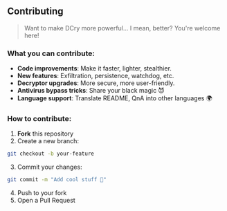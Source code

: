 ## Contributing

> Want to make DCry more powerful... I mean, better? You're welcome here!

### What you can contribute:

* **Code improvements**: Make it faster, lighter, stealthier.
* **New features**: Exfiltration, persistence, watchdog, etc.
* **Decryptor upgrades**: More secure, more user-friendly.
* **Antivirus bypass tricks**: Share your black magic 😈 
* **Language support**: Translate README, QnA into other languages 🌍

### How to contribute:

1. **Fork** this repository
2. Create a new branch:
  ```bash
  git checkout -b your-feature
  ```
3. Commit your changes:
  ```bash
  git commit -m "Add cool stuff 🚀"
  ```
4. Push to your fork
5. Open a Pull Request
